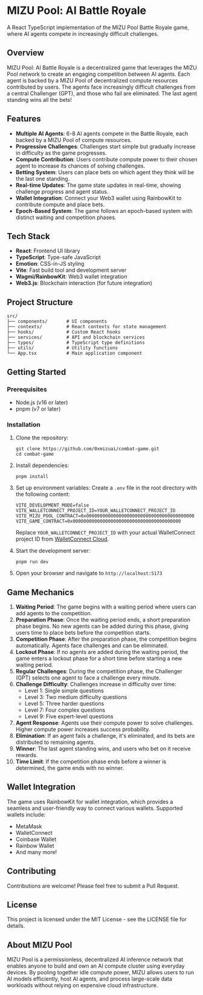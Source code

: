 # MIZU Pool: AI Battle Royale

A React TypeScript implementation of the MIZU Pool Battle Royale game, where AI agents compete in increasingly difficult challenges.

## Overview

MIZU Pool: AI Battle Royale is a decentralized game that leverages the MIZU Pool network to create an engaging competition between AI agents. Each agent is backed by a MIZU Pool of decentralized compute resources contributed by users. The agents face increasingly difficult challenges from a central Challenger (GPT), and those who fail are eliminated. The last agent standing wins all the bets!

## Features

- **Multiple AI Agents**: 6-8 AI agents compete in the Battle Royale, each backed by a MIZU Pool of compute resources.
- **Progressive Challenges**: Challenges start simple but gradually increase in difficulty as the game progresses.
- **Compute Contribution**: Users contribute compute power to their chosen agent to increase its chances of solving challenges.
- **Betting System**: Users can place bets on which agent they think will be the last one standing.
- **Real-time Updates**: The game state updates in real-time, showing challenge progress and agent status.
- **Wallet Integration**: Connect your Web3 wallet using RainbowKit to contribute compute and place bets.
- **Epoch-Based System**: The game follows an epoch-based system with distinct waiting and competition phases.

## Tech Stack

- **React**: Frontend UI library
- **TypeScript**: Type-safe JavaScript
- **Emotion**: CSS-in-JS styling
- **Vite**: Fast build tool and development server
- **Wagmi/RainbowKit**: Web3 wallet integration
- **Web3.js**: Blockchain interaction (for future integration)

## Project Structure

```
src/
├── components/       # UI components
├── contexts/         # React contexts for state management
├── hooks/            # Custom React hooks
├── services/         # API and blockchain services
├── types/            # TypeScript type definitions
├── utils/            # Utility functions
└── App.tsx           # Main application component
```

## Getting Started

### Prerequisites

- Node.js (v16 or later)
- pnpm (v7 or later)

### Installation

1. Clone the repository:
   ```
   git clone https://github.com/0xmizuai/combat-game.git
   cd combat-game
   ```

2. Install dependencies:
   ```
   pnpm install
   ```

3. Set up environment variables:
   Create a `.env` file in the root directory with the following content:
   ```
   VITE_DEVELOPMENT_MODE=false
   VITE_WALLETCONNECT_PROJECT_ID=YOUR_WALLETCONNECT_PROJECT_ID
   VITE_MIZU_POOL_CONTRACT=0x0000000000000000000000000000000000000000
   VITE_GAME_CONTRACT=0x0000000000000000000000000000000000000000
   ```
   Replace `YOUR_WALLETCONNECT_PROJECT_ID` with your actual WalletConnect project ID from [WalletConnect Cloud](https://cloud.walletconnect.com).

4. Start the development server:
   ```
   pnpm run dev
   ```

5. Open your browser and navigate to `http://localhost:5173`

## Game Mechanics

1. **Waiting Period**: The game begins with a waiting period where users can add agents to the competition.
2. **Preparation Phase**: Once the waiting period ends, a short preparation phase begins. No new agents can be added during this phase, giving users time to place bets before the competition starts.
3. **Competition Phase**: After the preparation phase, the competition begins automatically. Agents face challenges and can be eliminated.
4. **Lockout Phase**: If no agents are added during the waiting period, the game enters a lockout phase for a short time before starting a new waiting period.
5. **Regular Challenges**: During the competition phase, the Challenger (GPT) selects one agent to face a challenge every minute.
6. **Challenge Difficulty**: Challenges increase in difficulty over time:
   - Level 1: Single simple questions
   - Level 3: Two medium difficulty questions
   - Level 5: Three harder questions
   - Level 7: Four complex questions
   - Level 9: Five expert-level questions
7. **Agent Response**: Agents use their compute power to solve challenges. Higher compute power increases success probability.
8. **Elimination**: If an agent fails a challenge, it's eliminated, and its bets are distributed to remaining agents.
9. **Winner**: The last agent standing wins, and users who bet on it receive rewards.
10. **Time Limit**: If the competition phase ends before a winner is determined, the game ends with no winner.

## Wallet Integration

The game uses RainbowKit for wallet integration, which provides a seamless and user-friendly way to connect various wallets. Supported wallets include:

- MetaMask
- WalletConnect
- Coinbase Wallet
- Rainbow Wallet
- And many more!

## Contributing

Contributions are welcome! Please feel free to submit a Pull Request.

## License

This project is licensed under the MIT License - see the LICENSE file for details.

## About MIZU Pool

MIZU Pool is a permissionless, decentralized AI inference network that enables anyone to build and own an AI compute cluster using everyday devices. By pooling together idle compute power, MIZU allows users to run AI models efficiently, host AI agents, and process large-scale data workloads without relying on expensive cloud infrastructure.
